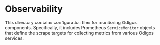 # Observability
This directory contains configuration files for monitoring Odigos components. Specifically, it includes Prometheus `ServiceMonitor` objects that define the scrape targets for collecting metrics from various Odigos services.

